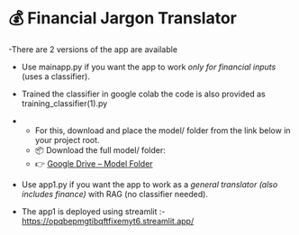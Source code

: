 # 💰 Financial Jargon Translator
-There are 2 versions of the app are available 
- Use mainapp.py if you want the app to work *only for financial inputs* (uses a classifier).
- Trained the classifier in google colab the code is also provided as training_classifier(1).py
- 
  - For this, download and place the model/ folder from the link below in your project root.
  - 📦 Download the full model/ folder: 
  - 👉 [Google Drive – Model Folder](https://drive.google.com/drive/folders/17y3ETx9_LFSkrzBc5kYG0VnAPDZAdede?usp=sharing)

- Use app1.py if you want the app to work as a *general translator (also includes finance)* with RAG (no classifier needed).
- The app1 is deployed using streamlit :- https://opqbepmgtibqftfixemyt6.streamlit.app/

 

